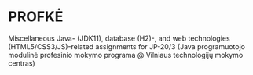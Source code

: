 # PROFKĖ
Miscellaneous Java- (JDK11), database (H2)-, and web technologies (HTML5/CSS3/JS)-related assignments for JP-20/3 (Java programuotojo modulinė profesinio mokymo programa @ Vilniaus technologijų mokymo centras)
